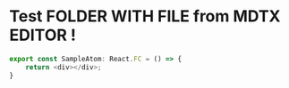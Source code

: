 # Test FOLDER WITH FILE from MDTX EDITOR !

```typescript
export const SampleAtom: React.FC = () => {
    return <div></div>;
}
```